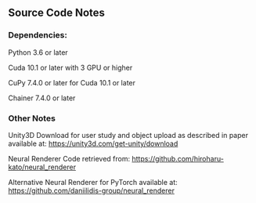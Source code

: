 ## Source Code Notes

### Dependencies:
Python  3.6 or later

Cuda 10.1 or later with 3 GPU or higher

CuPy 7.4.0 or later for Cuda 10.1 or later

Chainer 7.4.0 or later

### Other Notes

Unity3D Download for user study and object upload as described in paper available at: https://unity3d.com/get-unity/download

Neural Renderer Code retrieved from: https://github.com/hiroharu-kato/neural_renderer

Alternative Neural Renderer for PyTorch available at: https://github.com/daniilidis-group/neural_renderer


